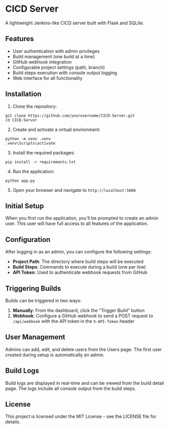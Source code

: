 ﻿# CICD Server

A lightweight Jenkins-like CICD server built with Flask and SQLite.

## Features

- User authentication with admin privileges
- Build management (one build at a time)
- GitHub webhook integration
- Configurable project settings (path, branch)
- Build steps execution with console output logging
- Web interface for all functionality

## Installation

1. Clone the repository:
```
git clone https://github.com/yourusername/CICD-Server.git
cd CICD-Server
```

2. Create and activate a virtual environment:
```
python -m venv .venv
.venv\Scripts\activate
```

3. Install the required packages:
```
pip install -r requirements.txt
```

4. Run the application:
```
python app.py
```

5. Open your browser and navigate to `http://localhost:5000`

## Initial Setup

When you first run the application, you'll be prompted to create an admin user. This user will have full access to all features of the application.

## Configuration

After logging in as an admin, you can configure the following settings:

- **Project Path**: The directory where build steps will be executed
- **Build Steps**: Commands to execute during a build (one per line)
- **API Token**: Used to authenticate webhook requests from GitHub

## Triggering Builds

Builds can be triggered in two ways:

1. **Manually**: From the dashboard, click the "Trigger Build" button
2. **Webhook**: Configure a GitHub webhook to send a POST request to `/api/webhook` with the API token in the `X-API-Token` header

## User Management

Admins can add, edit, and delete users from the Users page. The first user created during setup is automatically an admin.

## Build Logs

Build logs are displayed in real-time and can be viewed from the build detail page. The logs include all console output from the build steps.

## License

This project is licensed under the MIT License - see the LICENSE file for details.

